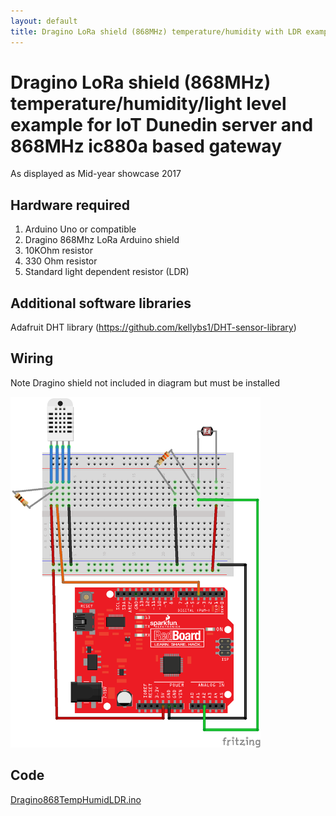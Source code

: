 ```yaml
---
layout: default
title: Dragino LoRa shield (868MHz) temperature/humidity with LDR example 
---
```


#  Dragino LoRa shield (868MHz) temperature/humidity/light level example for IoT Dunedin server and 868MHz ic880a based gateway

As displayed as Mid-year showcase 2017

## Hardware required
1. Arduino Uno or compatible
2. Dragino 868Mhz LoRa Arduino shield 
3. 10KOhm resistor
4. 330 Ohm resistor
5. Standard light dependent resistor (LDR)

## Additional software libraries
Adafruit DHT library (https://github.com/kellybs1/DHT-sensor-library)

## Wiring

Note Dragino shield not included in diagram but must be installed

<img src="Dragino868TempHumidLDR_bb.png" width="400">

## Code

<a href ="Dragino868TempHumidLDR.ino">Dragino868TempHumidLDR.ino</a>

